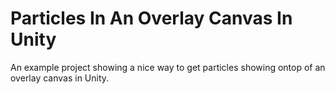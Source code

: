 # Particles In An Overlay Canvas In Unity

An example project showing a nice way to get particles showing ontop of an overlay canvas in Unity.
